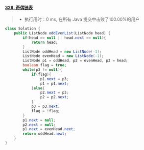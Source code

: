 #### [328. 奇偶链表](https://leetcode-cn.com/problems/odd-even-linked-list/)

> - 执行用时：0 ms, 在所有 Java 提交中击败了100.00%的用户

```java
class Solution {
    public ListNode oddEvenList(ListNode head) {
        if(head == null || head.next == null){
            return head;
        }
        ListNode oddHead = new ListNode(-1);
        ListNode evenHead = new ListNode(-1);
        ListNode p1 = oddHead, p2 = evenHead, p3 = head;
        boolean flag = true;
        while(p3 != null){
            if(flag){
                p1.next = p3;
                p1 = p1.next;
            }else{
                p2.next = p3;
                p2 = p2.next;
            }
            p3 = p3.next;
            flag = !flag;
        }
        p1.next = null;
        p2.next = null;
        p1.next = evenHead.next;
        return oddHead.next;
    }
}
```

